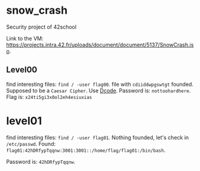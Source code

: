 # snow_crash
Security project of 42school


Link to the VM: https://projects.intra.42.fr/uploads/document/document/5137/SnowCrash.iso.


## Level00

find interesting files: `find / -user flag00`.
file with `cdiiddwpgswtgt` founded.
Supposed to be a `Caesar Cipher`. Use [Dcode](https://www.dcode.fr/caesar-cipher).
Password is: `nottoohardhere`.
Flag is: `x24ti5gi3x0ol2eh4esiuxias`

# level01
find interesting files: `find / -user flag01`.
Nothing founded, let's check in `/etc/passwd`.
Found:
`flag01:42hDRfypTqqnw:3001:3001::/home/flag/flag01:/bin/bash`.

Password is: `42hDRfypTqqnw`.
